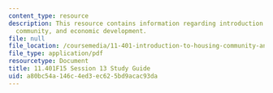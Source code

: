 ```yaml
---
content_type: resource
description: This resource contains information regarding introduction to housing,
  community, and economic development.
file: null
file_location: /coursemedia/11-401-introduction-to-housing-community-and-economic-development-fall-2015/a80bc54a146c4ed3ec625bd9acac93da_MIT11_401F15_Session13.pdf
file_type: application/pdf
resourcetype: Document
title: 11.401F15 Session 13 Study Guide
uid: a80bc54a-146c-4ed3-ec62-5bd9acac93da
---
```

